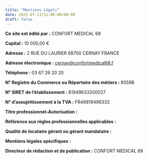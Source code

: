 ```yaml
---
title: "Mentions Légals"
date: 2025-07-11T12:00:00+00:00
draft: false
---
```

**Ce site est édité par :**  CONFORT MEDICAL 68

**Capital :** 10 000,00 €  

**Adresse :** 2 RUE DU LAURIER 68700 CERNAY FRANCE

**Adresse électronique :** cernay@confortmedical68.f

**Téléphone :** 03 67 26 20 20

**N° Registre du Commerce ou Répertoire des métiers :**  8559B

**N° SIRET de l’établissement :** 81949633200027

**N° d’assujettissement à la TVA :** FR49819496332

**Titre professionnel–Autorisation :**

**Référence aux règles professionnelles applicables :**

**Qualité de locataire gérant ou gérant mandataire :**

**Mentions légales spécifiques :**

**Directeur de rédaction et de publication :** CONFORT MEDICAL 68